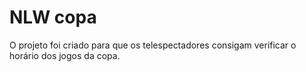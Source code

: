 # NLW copa
O projeto foi criado para que os telespectadores consigam verificar o horário dos jogos da copa.
